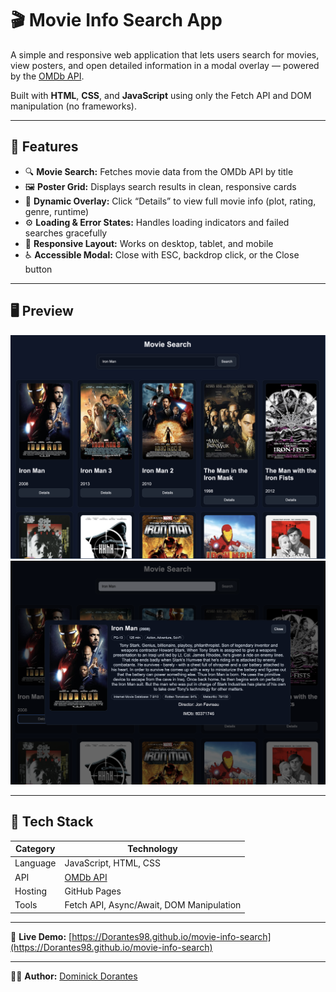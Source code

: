 # 🎬 Movie Info Search App

A simple and responsive web application that lets users search for movies, view posters, and open detailed information in a modal overlay — powered by the [OMDb API](https://www.omdbapi.com/).

Built with **HTML**, **CSS**, and **JavaScript** using only the Fetch API and DOM manipulation (no frameworks).

---

## 🌟 Features

- 🔍 **Movie Search:** Fetches movie data from the OMDb API by title  
- 🖼️ **Poster Grid:** Displays search results in clean, responsive cards  
- 🧠 **Dynamic Overlay:** Click “Details” to view full movie info (plot, rating, genre, runtime)  
- ⚙️ **Loading & Error States:** Handles loading indicators and failed searches gracefully  
- 🎨 **Responsive Layout:** Works on desktop, tablet, and mobile  
- ♿ **Accessible Modal:** Close with ESC, backdrop click, or the Close button  

---

## 🖥️ Preview

![Search Page Screenshot](screenshots/search-page.png)
![Movie Details Modal](screenshots/movie-details.png)

---

## 🧩 Tech Stack

| Category | Technology |
|-----------|-------------|
| Language | JavaScript, HTML, CSS |
| API | [OMDb API](https://www.omdbapi.com/) |
| Hosting | GitHub Pages |
| Tools | Fetch API, Async/Await, DOM Manipulation |

---

🔗 **Live Demo:** [https://Dorantes98.github.io/movie-info-search](https://Dorantes98.github.io/movie-info-search)

---

👨‍💻 **Author:** [Dominick Dorantes](https://github.com/Dorantes98)